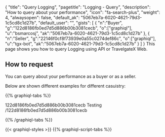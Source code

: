 {
"title": "Query Logging",
"pagetitle": "Logging - Query",
"description": "How to query about your performance",
"icon": "fa-search-plus",
"weight": 4,
"alwaysopen": false,
"default_ak": "5067eb7a-6020-4621-79d3-1c5cd8c1d27b",
"default_user": "",
"gists": [
    {
        "n":"Buyer",
        "g":"122d8186fb0ed7d5d886b00b3081cecb",
        "o":["graphiql"],
        "u":"bsmarcosj",
        "ak":"5067eb7a-6020-4621-79d3-1c5cd8c1d27b"
    }, 
    {
        "n":"Seller",
        "g":"22146f0cf8f73939e0a55c0274def86c",
        "o":["graphiql"],
        "u":"tgx-bot",
        "ak":"5067eb7a-6020-4621-79d3-1c5cd8c1d27b"
    }
        ]
}
This page shows you how to query Logging using API or TravelgateX Web.

## How to request

You can query about your performance as a buyer or as a seller.

Below are shown different examples for different casuistry:

{{% graphiql-tabs %}}

122d8186fb0ed7d5d886b00b3081cecb
Testing
/122d8186fb0ed7d5d886b00b3081cecb

{{% /graphiql-tabs %}}

{{< graphiql-styles >}}
{{% graphiql-script-tabs %}}
